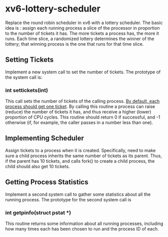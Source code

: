# xv6-lottery-scheduler
Replace the round robin scheduler in xv6 with a lottery scheduler.
The basic idea is : assign each running process a slice of the processor in proportion to the number of tickets it has. The more tickets a process has, the more it runs. Each time slice, a randomized lottery determines the winner of the lottery; that winning process is the one that runs for that time slice.
## Setting Tickets
Implement a new system call to set the number of tickets. The prototype of the system call is:
### int settickets(int)
This call sets the number of tickets of the calling process. <ins>By default, each process should get one ticket</ins>. By calling this routine a process can raise (reduce) the number of tickets it has, and thus receive a higher (lower) proportion of CPU cycles. This routine should return 0 if successful, and -1 otherwise (if, for example, the caller passes in a number less than one).
## Implementing Scheduler
Assign tickets to a process when it is created. Specifically, need to make sure a child process inherits the same number of tickets as its parent. Thus, if the parent has 10 tickets, and calls fork() to create a child process, the child should also get 10 tickets.
## Getting Process Statistics
Implement a second system call to gather some statistics about all the running process. The prototype for the second system call is 
### int getpinfo(struct pstat *) 
This routine returns some information about all running processes, including how many times each has been chosen to run and the process ID of each.
